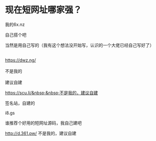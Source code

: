 # 现在短网址哪家强？


我的6x.nz<img id="aimg_TjNDi" onclick="zoom(this, this.src, 0, 0, 0)" class="zoom" src="https://cdn.jsdelivr.net/gh/hishis/forum-master/public/images/patch.gif" onmouseover="img_onmouseoverfunc(this)" onload="thumbImg(this)" border="0" alt="" />

自己搭个吧<img id="aimg_p9Mmb" onclick="zoom(this, this.src, 0, 0, 0)" class="zoom" src="https://cdn.jsdelivr.net/gh/hishis/forum-master/public/images/patch.gif" onmouseover="img_onmouseoverfunc(this)" onload="thumbImg(this)" border="0" alt="" />

当然是用自己写的（我有这个想法没开始写，认识的一个大佬已经自己写好了）<img id="aimg_HuNPP" onclick="zoom(this, this.src, 0, 0, 0)" class="zoom" src="https://cdn.jsdelivr.net/gh/hishis/forum-master/public/images/patch.gif" onmouseover="img_onmouseoverfunc(this)" onload="thumbImg(this)" border="0" alt="" />

<br />
<a href="https://dwz.ng/" target="_blank">https://dwz.ng/</a><br />
<br />
不是我的<br />
<br />
建议自建

https://scu.li/&nbsp;&nbsp;不是我的，建议自建

签名站，自建的

i8.gs

谁推荐个好用的短网址源码，我自己建吧

http://d.361.pw/ 不是我的，建议自建
